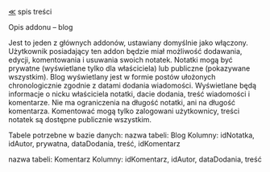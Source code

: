 [&#8810;](../README.md) spis treści

Opis addonu – blog

Jest to jeden z głównych addonów, ustawiany domyślnie jako włączony. Użytkownik posiadający ten addon będzie miał możliwość dodawania, edycji, komentowania i usuwania swoich notatek. Notatki mogą być prywatne (wyświetlane tylko dla właściciela) lub publiczne (pokazywane wszystkim). 
Blog wyświetlany jest w formie postów ułożonych chronologicznie zgodnie z datami dodania wiadomości. Wyświetlane będą informacje o nicku właściciela notatki, dacie dodania, treść wiadomości i komentarze. Nie ma ograniczenia na długość notatki, ani na długość komentarza. 
Komentować mogą tylko zalogowani użytkownicy, treści notatek są dostępne publicznie wszystkim.

Tabele potrzebne w bazie danych:
nazwa tabeli: Blog
Kolumny: idNotatka, idAutor, prywatna, dataDodania, treść, idKomentarz

nazwa tabeli: Komentarz 
Kolumny: idKomentarz, idAutor, dataDodania, treść 
